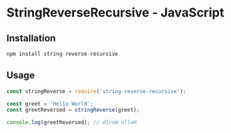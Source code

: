 # StringReverseRecursive - JavaScript

## Installation
```javascript
npm install string-reverse-recursive
````

## Usage
```javascript
const stringReverse = require('string-reverse-recursive');

const greet = 'Hello World';
const greetReversed = stringReverse(greet);

console.log(greetReversed); // dlroW olleH
```
